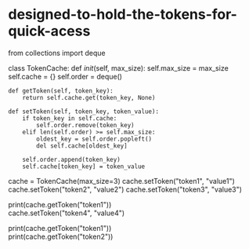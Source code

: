 # designed-to-hold-the-tokens-for-quick-acess
from collections import deque

class TokenCache:
    def _init_(self, max_size):
        self.max_size = max_size
        self.cache = {}
        self.order = deque()

    def getToken(self, token_key):
        return self.cache.get(token_key, None)

    def setToken(self, token_key, token_value):
        if token_key in self.cache:
            self.order.remove(token_key)
        elif len(self.order) >= self.max_size:
            oldest_key = self.order.popleft()
            del self.cache[oldest_key]

        self.order.append(token_key)
        self.cache[token_key] = token_value
        
cache = TokenCache(max_size=3)
cache.setToken("token1", "value1")
cache.setToken("token2", "value2")
cache.setToken("token3", "value3")

print(cache.getToken("token1"))  
cache.setToken("token4", "value4")  

print(cache.getToken("token1"))  
print(cache.getToken("token2"))  
